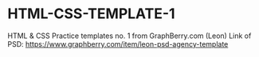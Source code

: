 # HTML-CSS-TEMPLATE-1
HTML &amp; CSS Practice templates no. 1 from GraphBerry.com (Leon)
Link of PSD: https://www.graphberry.com/item/leon-psd-agency-template
